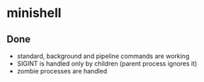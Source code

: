 # minishell

## Done
- standard, background and pipeline commands are working
- SIGINT is handled only by children (parent process ignores it)
- zombie processes are handled
